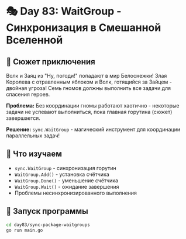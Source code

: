 # 🎭 Day 83: WaitGroup - Синхронизация в Смешанной Вселенной

## 🎯 Сюжет приключения

Волк и Заяц из "Ну, погоди!" попадают в мир Белоснежки! Злая Королева с отравленным яблоком и Волк,
готящийся за Зайцем - двойная угроза! Семь гномов должны выполнить все задачи для спасения героев.

**Проблема:** Без координации гномы работают хаотично - некоторые задачи не успевают выполниться,
пока главная горутина (сюжет) завершается.

**Решение:** `sync.WaitGroup` - магический инструмент для координации параллельных задач!

## 🔧 Что изучаем

- `sync.WaitGroup` - синхронизация горутин
- `WaitGroup.Add()` - установка счётчика
- `WaitGroup.Done()` - уменьшение счётчика
- `WaitGroup.Wait()` - ожидание завершения
- Проблемы несинхронизированного выполнения

## 🚀 Запуск программы

```bash
cd day83/sync-package-waitgroups
go run main.go
